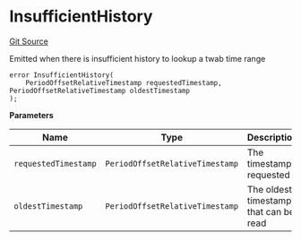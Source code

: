 # InsufficientHistory
[Git Source](https://dapp-devs.com/ssh://git@git.2222/lumos-labs/rusd/rusd-contracts/rusd-evm-contracts/blob/c89eeb1e740ab933cc296c4ed9d03110b942680f/src/lib/TwabLib.sol)

Emitted when there is insufficient history to lookup a twab time range


```solidity
error InsufficientHistory(
    PeriodOffsetRelativeTimestamp requestedTimestamp, PeriodOffsetRelativeTimestamp oldestTimestamp
);
```

**Parameters**

|Name|Type|Description|
|----|----|-----------|
|`requestedTimestamp`|`PeriodOffsetRelativeTimestamp`|The timestamp requested|
|`oldestTimestamp`|`PeriodOffsetRelativeTimestamp`|The oldest timestamp that can be read|

